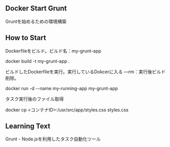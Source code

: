 ## Docker Start Grunt

Gruntを始めるための環境構築

## How to Start

Dockerfileをビルド。ビルド名：my-grunt-app

docker build -t my-grunt-app .

ビルドしたDockerfileを実行。実行しているDokcerに入る —rm：実行後ビルド削除。

 docker run -d  --name my-running-app my-grunt-app

タスク実行後のファイル取得

docker cp  <コンテナID>:/usr/src/app/styles.css styles.css

## Learning Text

Grunt - Node.jsを利用したタスク自動化ツール